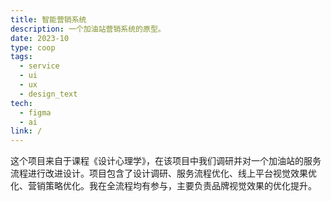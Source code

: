 ```yaml
---
title: 智能营销系统
description: 一个加油站营销系统的原型。
date: 2023-10
type: coop
tags:
  - service
  - ui
  - ux
  - design_text
tech:
  - figma
  - ai
link: /
---
```



这个项目来自于课程《设计心理学》，在该项目中我们调研并对一个加油站的服务流程进行改进设计。项目包含了设计调研、服务流程优化、线上平台视觉效果优化、营销策略优化。我在全流程均有参与，主要负责品牌视觉效果的优化提升。
